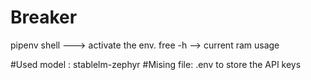 # Breaker 
pipenv shell ---> activate the env. 
free -h  -->  current ram usage

#Used model : stablelm-zephyr 
#Mising file: .env to store the API keys
